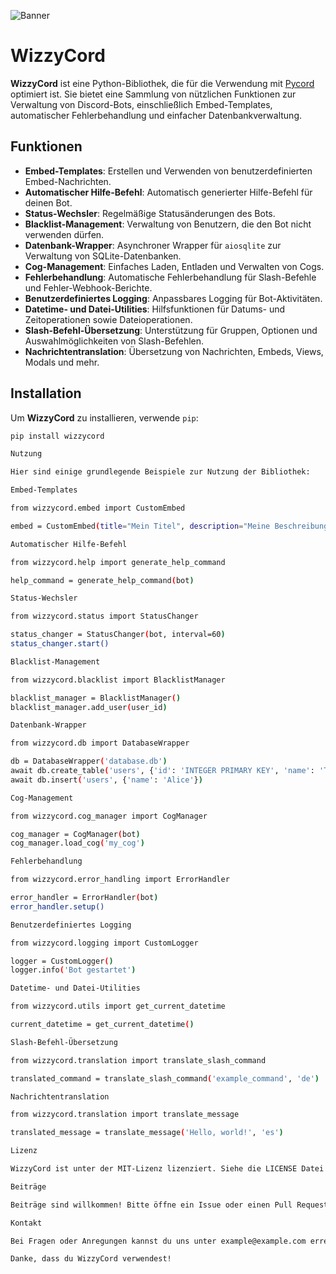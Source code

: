 

![Banner](https://cdn.leonardo.ai/users/448575ec-2432-4881-8c84-d8f925a25b2f/generations/afce9e57-27e2-4d7d-b94f-d946848d3658/segments/3:4:2/Leonardo_Phoenix_A_mesmerizing_high_dynamic_range_HDR_photogra_0.jpg?w=712)

# WizzyCord

**WizzyCord** ist eine Python-Bibliothek, die für die Verwendung mit [Pycord](https://docs.pycord.dev/en/stable/) optimiert ist. Sie bietet eine Sammlung von nützlichen Funktionen zur Verwaltung von Discord-Bots, einschließlich Embed-Templates, automatischer Fehlerbehandlung und einfacher Datenbankverwaltung.

## Funktionen

- **Embed-Templates**: Erstellen und Verwenden von benutzerdefinierten Embed-Nachrichten.
- **Automatischer Hilfe-Befehl**: Automatisch generierter Hilfe-Befehl für deinen Bot.
- **Status-Wechsler**: Regelmäßige Statusänderungen des Bots.
- **Blacklist-Management**: Verwaltung von Benutzern, die den Bot nicht verwenden dürfen.
- **Datenbank-Wrapper**: Asynchroner Wrapper für `aiosqlite` zur Verwaltung von SQLite-Datenbanken.
- **Cog-Management**: Einfaches Laden, Entladen und Verwalten von Cogs.
- **Fehlerbehandlung**: Automatische Fehlerbehandlung für Slash-Befehle und Fehler-Webhook-Berichte.
- **Benutzerdefiniertes Logging**: Anpassbares Logging für Bot-Aktivitäten.
- **Datetime- und Datei-Utilities**: Hilfsfunktionen für Datums- und Zeitoperationen sowie Dateioperationen.
- **Slash-Befehl-Übersetzung**: Unterstützung für Gruppen, Optionen und Auswahlmöglichkeiten von Slash-Befehlen.
- **Nachrichtentranslation**: Übersetzung von Nachrichten, Embeds, Views, Modals und mehr.

## Installation

Um **WizzyCord** zu installieren, verwende `pip`:

```bash
pip install wizzycord

Nutzung

Hier sind einige grundlegende Beispiele zur Nutzung der Bibliothek:

Embed-Templates

from wizzycord.embed import CustomEmbed

embed = CustomEmbed(title="Mein Titel", description="Meine Beschreibung")

Automatischer Hilfe-Befehl

from wizzycord.help import generate_help_command

help_command = generate_help_command(bot)

Status-Wechsler

from wizzycord.status import StatusChanger

status_changer = StatusChanger(bot, interval=60)
status_changer.start()

Blacklist-Management

from wizzycord.blacklist import BlacklistManager

blacklist_manager = BlacklistManager()
blacklist_manager.add_user(user_id)

Datenbank-Wrapper

from wizzycord.db import DatabaseWrapper

db = DatabaseWrapper('database.db')
await db.create_table('users', {'id': 'INTEGER PRIMARY KEY', 'name': 'TEXT'})
await db.insert('users', {'name': 'Alice'})

Cog-Management

from wizzycord.cog_manager import CogManager

cog_manager = CogManager(bot)
cog_manager.load_cog('my_cog')

Fehlerbehandlung

from wizzycord.error_handling import ErrorHandler

error_handler = ErrorHandler(bot)
error_handler.setup()

Benutzerdefiniertes Logging

from wizzycord.logging import CustomLogger

logger = CustomLogger()
logger.info('Bot gestartet')

Datetime- und Datei-Utilities

from wizzycord.utils import get_current_datetime

current_datetime = get_current_datetime()

Slash-Befehl-Übersetzung

from wizzycord.translation import translate_slash_command

translated_command = translate_slash_command('example_command', 'de')

Nachrichtentranslation

from wizzycord.translation import translate_message

translated_message = translate_message('Hello, world!', 'es')

Lizenz

WizzyCord ist unter der MIT-Lizenz lizenziert. Siehe die LICENSE Datei für Details.

Beiträge

Beiträge sind willkommen! Bitte öffne ein Issue oder einen Pull Request, wenn du Verbesserungen vorschlagen oder Fehler melden möchtest.

Kontakt

Bei Fragen oder Anregungen kannst du uns unter example@example.com erreichen.

Danke, dass du WizzyCord verwendest!